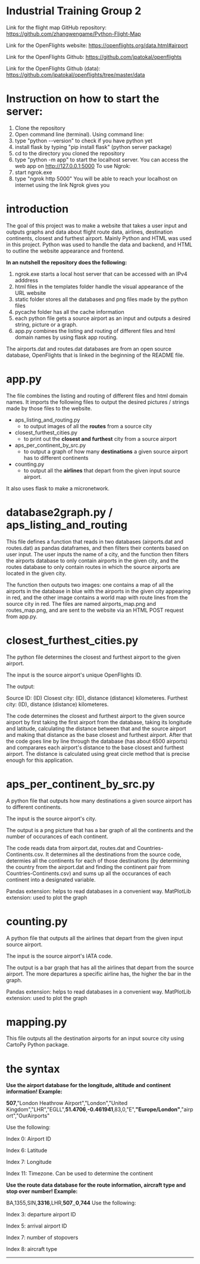 # Industrial Training Group 2

Link for the flight map GitHub repository: https://github.com/zhangwengame/Python-Flight-Map

Link for the OpenFlights website: https://openflights.org/data.html#airport

Link for the OpenFlights Github: https://github.com/jpatokal/openflights

Link for the OpenFlights Github (data): https://github.com/jpatokal/openflights/tree/master/data


# Instruction on how to start the server:
1. Clone the repository
2. Open command line (terminal).
Using command line:
3. type "python --version" to check if you have python yet
4. install flask by typing "pip install flask" (python server package)
4. cd to the directory you cloned the repository
5. type "python -m app" to start the localhost server. You can access the web app on http://127.0.0.1:5000
To use Ngrok:
6. start ngrok.exe
7. type "ngrok http 5000"
You will be able to reach your localhost on internet using the link Ngrok gives you

# introduction

The goal of this project was to make a website that takes a user input and outputs graphs and data about flight route data, airlines, destination continents, closest and furthest airport. Mainly Python and HTML was used in this project. Python was used to handle the data and backend, and HTML to outline the website appearance and frontend.


**In an nutshell the repository does the following:**

1. ngrok.exe starts a local host server that can be accessed with an IPv4 adddress
2. html files in the templates folder handle the visual appearance of the URL website
3. static folder stores all the databases and png files made by the python files
4. pycache folder has all the cache information
3. each python file gets a source airport as an input and outputs a desired string, picture or a graph.
4. app.py combines the listing and routing of different files and html domain names by using flask app routing.

The airports.dat and routes.dat databases are from an open source database, OpenFlights that is linked in the beginning of the README file.

# app.py
The file combines the listing and routing of different files and html domain names.
It imports the following files to output the desired pictures / strings made by those files to the website.

- aps_listing_and_routing.py
    - to output images of all the **routes** from a source city
- closest_furthest_cities.py
    - to print out the **closest and furthest** city from a source airport
- aps_per_continent_by_src.py
    - to output a graph of how many **destinations** a given source airport has to different continents
- counting.py
    - to output all the **airlines** that depart from the given input source airport.


It also uses flask to make a micronetwork.


# database2graph.py / aps_listing_and_routing

This file defines a function that reads in two databases (airports.dat and routes.dat) as pandas dataframes, and then filters their contents based on user input. The user inputs the name of a city, and the function then filters the airports database to only contain airports in the given city, and the routes database to only contain routes in which the source airports are located in the given city.

The function then outputs two images: one contains a map of all the airports in the database in blue with the airports in the given city appearing in red, and the other image contains a world map with route lines from the source city in red.  The files are named airports_map.png and routes_map.png, and are sent to the website via an HTML POST request from app.py.


# closest_furthest_cities.py

The python file determines the closest and furthest airport to the given airport.

The input is the source airport's unique OpenFlights ID.

The output:


Source ID: (ID)
Closest city: (ID), distance (distance) kilometeres.
Furthest city: (ID), distance (distance) kilometeres.


The code determines the closest and furthest airport to the given source airport by first taking the first airport from the database, taking its longitude and latitude, calculating the distance between that and the source airport and making that distance as the base closest and furthest airport. After that the code goes line by line through the database (has about 6500 airports) and comparares each airport's distance to the base closest and furthest airport. The distance is calculated using great circle method that is precise enough for this application.


# aps_per_continent_by_src.py

A python file that outputs how many destinations a given source airport has to different continents.

The input is the source airport's city.

The output is a png picture that has a bar graph of all the continents and the number of occurances of each continent. 

The code reads data from airport.dat, routes.dat and Countries-Continents.csv.
It determines all the destinations from the source code, determies all the continents for each of those destinations (by determining the country from the airport.dat and finding the continent pair from Countries-Continents.csv) and sums up all the occurances of each continent into a designated variable.

Pandas extension: helps to read databases in a convenient way.
MatPlotLib extension: used to plot the graph


# counting.py

A python file that outputs all the airlines that depart from the given input source airport.

The input is the source airport's IATA code. 

The output is a bar graph that has all the airlines that depart from the source airport. The more departures a specific airline has, the higher the bar in the graph.


Pandas extension: helps to read databases in a convenient way.
MatPlotLib extension: used to plot the graph



# mapping.py
This file outputs all the destination airports for an input source city using CartoPy Python package.






# the syntax
**Use the airport database for the longitude, altitude and continent information!
Example:**



**507**,"London Heathrow Airport","London","United Kingdom","LHR","EGLL",**51.4706**,**-0.461941**,83,0,"E",**"Europe/London"**,"airport","OurAirports"

Use the following:

Index 0: Airport ID

Index 6: Latitude

Index 7: Longitude

Index 11: Timezone. Can be used to determine the continent 





**Use the route data database for the route information, aircraft type and stop over number! Example:**

BA,1355,SIN,**3316**,LHR,**507**,,**0**,**744**
Use the following:

Index 3: departure airport ID

Index 5: arrival airport ID

Index 7: number of stopovers

Index 8: aircraft type











***

